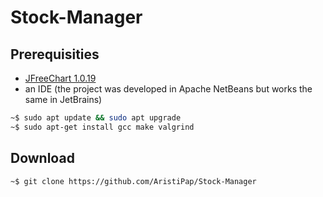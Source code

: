 # Stock-Manager

## Prerequisities
-	[JFreeChart 1.0.19](https://sourceforge.net/projects/jfreechart/files/1.%20JFreeChart/1.0.19/)
-	an IDE  (the project was developed in Apache NetBeans but works the same in JetBrains)
```bash
~$ sudo apt update && sudo apt upgrade
~$ sudo apt-get install gcc make valgrind
```

## Download 

```bash
~$ git clone https://github.com/AristiPap/Stock-Manager
```
